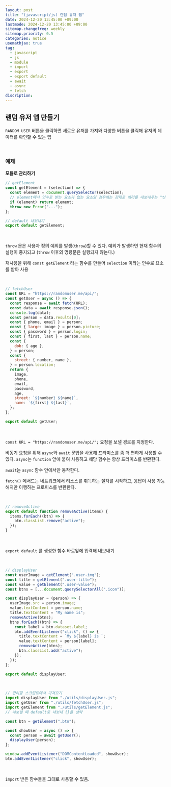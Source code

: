 ```yaml
---
layout: post
title: "(javascript/js) 랜덤 유저 앱"
date: 2024-12-20 13:45:00 +09:00
lastmode: 2024-12-20 13:45:00 +09:00
sitemap.changefreq: weekly
sitemap.priority: 0.5
categories: notice
usemathjax: true
tag:
  - javascript
  - js
  - module
  - import
  - export
  - export default
  - await
  - async
  - fetch
discription:
---
```


## 랜덤 유저 앱 만들기

`RANDOM USER` 버튼을 클릭하면 새로운 유저를 가져와 다양한 버튼을 클릭해 유저의 데이터를 확인할 수 있는 앱

<br>

### 예제

**모듈로 관리하기**

```js
// getElement
const getElement = (selection) => {
  const element = document.querySelector(selection);
  // element에서 인수로 받는 요소가 없는 요소일 경우에는 강제로 에러를 내보내주는 "throw"
  if (element) return element;
  throw new Error("...");
};

// default 내보내기
export default getElement;
```

<br>

`throw` 문은 사용자 정의 예외를 발생(`throw`)할 수 있다. 예외가 발생하면 현재 함수의 실행이 중지되고 (`throw` 이후의 명령문은 실행되지 않는다.)

재사용을 위해 `const getElement` 라는 함수를 만들어 `selection` 이라는 인수로 요소를 받아 사용

<br>

```js
// fetchUser
const URL = "https://randomuser.me/api/";
const getUser = async () => {
  const response = await fetch(URL);
  const data = await response.json();
  console.log(data);
  const person = data.results[0];
  const { phone, email } = person;
  const { large: image } = person.picture;
  const { password } = person.login;
  const { first, last } = person.name;
  const {
    dob: { age },
  } = person;
  const {
    street: { number, name },
  } = person.location;
  return {
    image,
    phone,
    email,
    password,
    age,
    street: `${number} ${name}`,
    name: `${first} ${last}`,
  };
};

export default getUser;
```

<br>

`const URL = "https://randomuser.me/api/";` 요청을 보낼 경로를 지정한다.

비동기 요청을 위해 `async`와 `await` 문법을 사용해 프라미스를 좀 더 편하게 사용할 수 있다. `async`는 `function` 앞에 붙여 사용하고 해당 함수는 항상 프라미스를 반환한다.

`await`는 `async` 함수 안에서만 동작한다.

`fetch()` 메서드는 네트워크에서 리소스를 취득하는 절차를 시작하고, 응답이 사용 가능해지만 이행하는 프로미스를 반환한다.

<br>

```js
// removeActive
export default function removeActive(items) {
  items.forEach((btn) => {
    btn.classList.remove("active");
  });
}
```

<br>

`export default` 를 생성한 함수 바로앞에 입력해 내보내기

<br>

```js
// displayUser
const userImage = getElement(".user-img");
const title = getElement(".user-title");
const value = getElement(".user-value");
const btns = [...document.querySelectorAll(".icon")];

const displayUser = (person) => {
  userImage.src = person.image;
  value.textContent = person.name;
  title.textContent = "My name is";
  removeActive(btns);
  btns.forEach((btn) => {
    const label = btn.dataset.label;
    btn.addEventListener("click", () => {
      title.textContent = `My ${label} is `;
      value.textContent = person[label];
      removeActive(btns);
      btn.classList.add("active");
    });
  });
};

export default displayUser;
```

<br>

```js
// 관리할 스크립트에서 가져오기
import displayUser from "./utils/displayUser.js";
import getUser from "./utils/fetchUser.js";
import getElement from "./utils/getElement.js";
// 내보낼 때 default로 내보내 {}를 생략

const btn = getElement(".btn");

const showUser = async () => {
  const person = await getUser();
  displayUser(person);
};

window.addEventListener("DOMContentLoaded", showUser);
btn.addEventListener("click", showUser);
```

<br>

`import` 받은 함수들을 그대로 사용할 수 있음.

<br>
